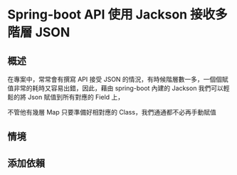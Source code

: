 # Spring-boot API 使用 Jackson 接收多階層 JSON 

## 概述

在專案中，常常會有撰寫 API 接受 JSON 的情況，有時候階層數一多，一個個賦值非常的耗時又容易出錯，因此，藉由 spring-boot 內建的 Jackson 我們可以輕鬆的將 Json 賦值到所有對應的 Field 上，

不管他有幾層 Map 只要準備好相對應的 Class，我們通通都不必再手動賦值

## 情境

## 添加依賴




